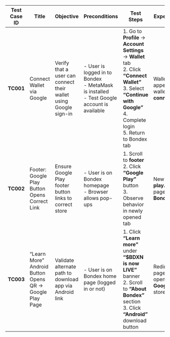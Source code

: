 | **Test Case ID** | **Title**                                               | **Objective**                                                    | **Preconditions**                                                                              | **Test Steps**                                                                                                                                                                        | **Expected Result**                                                           | **Tags**                            |
| ---------------- | ------------------------------------------------------- | ---------------------------------------------------------------- | ---------------------------------------------------------------------------------------------- | ------------------------------------------------------------------------------------------------------------------------------------------------------------------------------------- | ----------------------------------------------------------------------------- | ----------------------------------- |
| **TC001**        | Connect Wallet via Google                               | Verify that a user can connect their wallet using Google sign-in | - User is logged in to Bondex<br>- MetaMask is installed<br>- Test Google account is available | 1. Go to **Profile** → **Account Settings** → **Wallet** tab<br>2. Click **“Connect Wallet”**<br>3. Select **“Continue with Google”**<br>4. Complete login<br>5. Return to Bondex tab | Wallet address appears OR wallet shows **connected** state                    | `wallet-connection`, `regression`   |
| **TC002**        | Footer: Google Play Button Opens Correct Link           | Ensure Google Play footer button links to correct store          | - User is on Bondex homepage<br>- Browser allows pop-ups                                       | 1. Scroll to **footer**<br>2. Click **“Google Play”** button<br>3. Observe behavior in newly opened tab                                                                               | New tab opens **play.google.com** page with **Bondex app**                    | `landing-page`, `marketing-link`    |
| **TC003**        | “Learn More” Android Button Opens QR → Google Play Page | Validate alternate path to download app via Android link         | - User is on Bondex home page (logged in or not)                                               | 1. Click **“Learn more”** under **“\$BDXN is now LIVE”** banner<br>2. Scroll to **“About Bondex”** section<br>3. Click **“Android”** download button                                  | Redirects to **QR** page, then opens correct **Google Play** store for Bondex | `deep-link`, `alt-path`, `download` |
